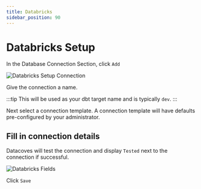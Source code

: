 ```yaml
---
title: Databricks
sidebar_position: 90
---
```

# Databricks Setup

In the Database Connection Section, click `Add`

![Databricks Setup Connection](./assets/connection_databricks_dropdown.png)

Give the connection a name. 

:::tip
This will be used as your dbt target name and is typically `dev`. 
:::

Next select a connection template. A connection template will have defaults pre-configured by your administrator.

## Fill in connection details 

Datacoves will test the connection and display `Tested` next to the connection if successful. 


![Databricks Fields](./assets/connection_databricks_fields.png)

Click `Save`
